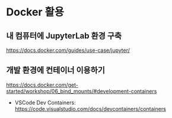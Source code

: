 # Docker 활용


## 내 컴퓨터에 JupyterLab 환경 구축

https://docs.docker.com/guides/use-case/jupyter/


## 개발 환경에 컨테이너 이용하기

https://docs.docker.com/get-started/workshop/06_bind_mounts/#development-containers

- VSCode Dev Containers: https://code.visualstudio.com/docs/devcontainers/containers